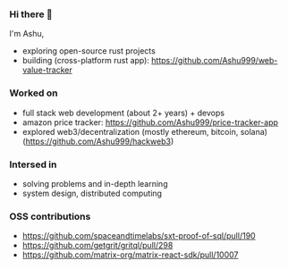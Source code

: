 ### Hi there 👋

I'm Ashu,

- exploring open-source rust projects
- building (cross-platform rust app): https://github.com/Ashu999/web-value-tracker

### Worked on
- full stack web development (about 2+ years) + devops
- amazon price tracker: https://github.com/Ashu999/price-tracker-app
- explored web3/decentralization (mostly ethereum, bitcoin, solana)  (https://github.com/Ashu999/hackweb3)

### Intersed in
- solving problems and in-depth learning
- system design, distributed computing

### OSS contributions
- https://github.com/spaceandtimelabs/sxt-proof-of-sql/pull/190
- https://github.com/getgrit/gritql/pull/298
- https://github.com/matrix-org/matrix-react-sdk/pull/10007
